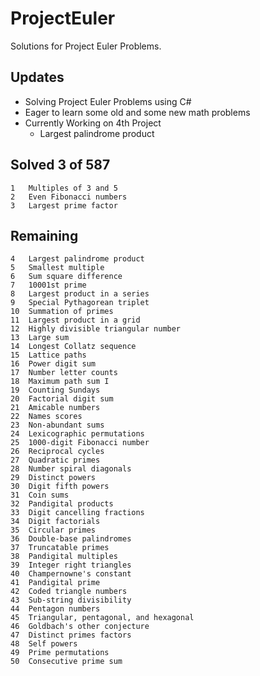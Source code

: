 # ProjectEuler
Solutions for Project Euler Problems. 

## Updates

- Solving Project Euler Problems using C#
- Eager to learn some old and some new math problems 
- Currently Working on 4th Project 
  - Largest palindrome product	

## Solved 3 of 587

```
1	Multiples of 3 and 5	
2	Even Fibonacci numbers	
3	Largest prime factor	
```

## Remaining

```
4	Largest palindrome product	
5	Smallest multiple	
6	Sum square difference	
7	10001st prime	
8	Largest product in a series	
9	Special Pythagorean triplet	
10	Summation of primes	
11	Largest product in a grid	
12	Highly divisible triangular number
13	Large sum	
14	Longest Collatz sequence	
15	Lattice paths	
16	Power digit sum	
17	Number letter counts
18	Maximum path sum I	
19	Counting Sundays	
20	Factorial digit sum	
21	Amicable numbers	
22	Names scores	
23	Non-abundant sums	
24	Lexicographic permutations	
25	1000-digit Fibonacci number	
26	Reciprocal cycles	
27	Quadratic primes	
28	Number spiral diagonals	
29	Distinct powers	
30	Digit fifth powers	
31	Coin sums	
32	Pandigital products	
33	Digit cancelling fractions	
34	Digit factorials	
35	Circular primes	
36	Double-base palindromes	
37	Truncatable primes	
38	Pandigital multiples
39	Integer right triangles	
40	Champernowne's constant	
41	Pandigital prime	
42	Coded triangle numbers	
43	Sub-string divisibility	
44	Pentagon numbers	
45	Triangular, pentagonal, and hexagonal	
46	Goldbach's other conjecture	
47	Distinct primes factors	
48	Self powers	
49	Prime permutations	
50	Consecutive prime sum	
```